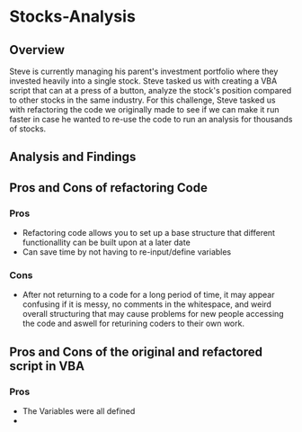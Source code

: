 # Stocks-Analysis
## Overview
Steve is currently managing his parent's investment portfolio where they invested heavily into a single stock. Steve tasked us with creating a VBA script that can at a press of a button, analyze the stock's position compared to other stocks in the same industry. For this challenge, Steve tasked us with refactoring the code we originally made to see if we can make it run faster in case he wanted to re-use the code to run an analysis for thousands of stocks.

## Analysis and Findings


## Pros and Cons of refactoring Code
### Pros
 - Refactoring code allows you to set up a base structure that different functionallity can be built upon at a later date
 - Can save time by not having to re-input/define variables 
 
### Cons
 - After not returning to a code for a long period of time, it may appear confusing if it is messy, no comments in the whitespace, and weird overall structuring that may   cause problems for new people accessing the code and aswell for returining coders to their own work.

## Pros and Cons of the original and refactored script in VBA
### Pros 
 - The Variables were all defined 
 - 

